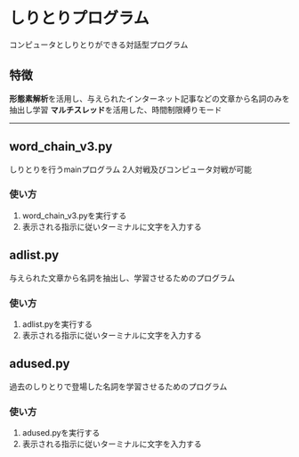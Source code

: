 # しりとりプログラム
コンピュータとしりとりができる対話型プログラム

## 特徴
**形態素解析**を活用し、与えられたインターネット記事などの文章から名詞のみを抽出し学習
**マルチスレッド**を活用した、時間制限縛りモード

---
## word_chain_v3.py
しりとりを行うmainプログラム
2人対戦及びコンピュータ対戦が可能

### 使い方
1. word_chain_v3.pyを実行する
2. 表示される指示に従いターミナルに文字を入力する


## adlist.py
与えられた文章から名詞を抽出し、学習させるためのプログラム

### 使い方
1. adlist.pyを実行する
2. 表示される指示に従いターミナルに文字を入力する


## adused.py
過去のしりとりで登場した名詞を学習させるためのプログラム

### 使い方
1. adused.pyを実行する
2. 表示される指示に従いターミナルに文字を入力する
